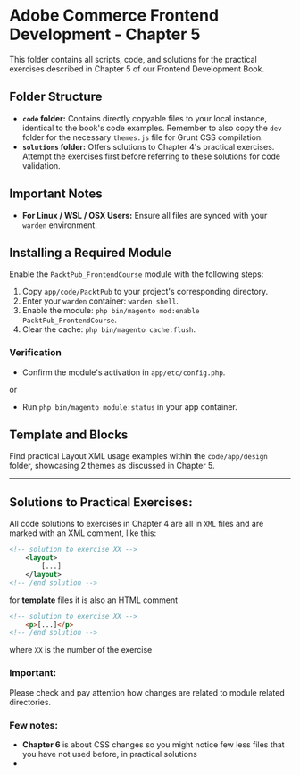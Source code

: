 # Adobe Commerce Frontend Development - Chapter 5

This folder contains all scripts, code, and solutions for the practical exercises described in Chapter 5 of our Frontend Development Book.

## Folder Structure
- **`code` folder:** Contains directly copyable files to your local instance, identical to the book's code examples. Remember to also copy the `dev` folder for the necessary `themes.js` file for Grunt CSS compilation.
- **`solutions` folder:** Offers solutions to Chapter 4's practical exercises. Attempt the exercises first before referring to these solutions for code validation.

## Important Notes
- **For Linux / WSL / OSX Users:** Ensure all files are synced with your `warden` environment.

## Installing a Required Module
Enable the `PacktPub_FrontendCourse` module with the following steps:
1. Copy `app/code/PacktPub` to your project's corresponding directory.
2. Enter your `warden` container: `warden shell`.
3. Enable the module: `php bin/magento mod:enable PacktPub_FrontendCourse`.
4. Clear the cache: `php bin/magento cache:flush`.

### Verification
- Confirm the module's activation in `app/etc/config.php`.

or
- Run `php bin/magento module:status` in your app container.

## Template and Blocks
Find practical Layout XML usage examples within the `code/app/design` folder, showcasing 2 themes as discussed in Chapter 5.

---
## Solutions to Practical Exercises:

All code solutions to exercises in Chapter 4 are all in `XML` files and are marked with an XML comment, like this:
```xml
<!-- solution to exercise XX -->
    <layout>
        [...]
    </layout>
<!-- /end solution -->
```

for **template** files it is also an HTML comment
```html
<!-- solution to exercise XX -->
    <p>[...]</p>
<!-- /end solution -->
```

where `XX` is the number of the exercise

### Important:
Please check and pay attention how changes are related to module related directories.


### Few notes:
* **Chapter 6** is about CSS changes so you might notice few less files that you have not used before, in practical solutions
* 